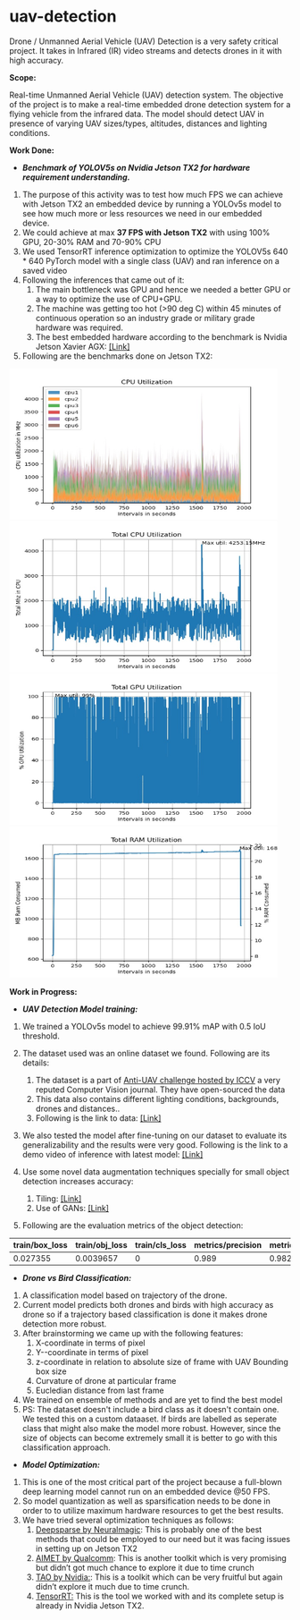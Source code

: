 # uav-detection

Drone / Unmanned Aerial Vehicle (UAV) Detection is a very safety critical project. It takes in Infrared (IR) video streams and detects drones in it with high accuracy.

**Scope:**

Real-time Unmanned Aerial Vehicle (UAV) detection system. The objective of the project is to make a real-time embedded drone detection system for a flying vehicle from the infrared data. The model should detect UAV in presence of varying UAV sizes/types, altitudes, distances and lighting conditions.

**Work Done:**

* ***Benchmark of YOLOV5s on Nvidia Jetson TX2 for hardware requirement understanding.***

1. The purpose of this activity was to test how much FPS we can achieve with Jetson TX2 an embedded device by running a YOLOv5s model to see how much more or less resources we need in our embedded device.
2. We could achieve at max **37 FPS with Jetson TX2** with using 100% GPU, 20-30% RAM and 70-90% CPU
3. We used TensorRT inference optimization to optimize the YOLOV5s 640 * 640 PyTorch model with a single class (UAV) and ran inference on a saved video
4. Following the inferences that came out of it:
   1. The main bottleneck was GPU and hence we needed a better GPU or a way to optimize the use of CPU+GPU.
   2. The machine was getting too hot (>90 deg C) within 45 minutes of continuous operation so an industry grade or military grade hardware was required.
   3. The best embedded hardware according to the benchmark is Nvidia Jetson Xavier AGX: [[Link]](https://developer.nvidia.com/embedded/jetson-agx-xavier-i "https://developer.nvidia.com/embedded/jetson-agx-xavier-i")
5. Following are the benchmarks done on Jetson TX2:

<img src="images/README/output_indivudal_cpu.jpg" alt="output_indivudal_cpu" width="480" height="270"/><img src="images/README/total_cpu_utilization.jpg" alt="total_cpu_utilization" width="480" height="270"/>
<img src="images/README/total_gpu_utilization.jpg" alt="total_gpu_utilization" width="480" height="270"/><img src="images/README/total_ram_utilization.jpg" alt="total_ram_utilization" width="480" height="270"/>

**Work in Progress:**

* ***UAV Detection Model training:***

1. We trained a YOLOv5s model to achieve 99.91% mAP with 0.5 IoU threshold.
2. The dataset used was an online dataset we found. Following are its details:

   1. The dataset is a part of [Anti-UAV challenge hosted by ICCV](https://anti-uav.github.io/ "https://anti-uav.github.io/") a very reputed Computer Vision journal. They have open-sourced the data
   2. This data also contains different lighting conditions, backgrounds, drones and distances..
   3. Following is the link to data: [[Link]](https://anti-uav.github.io/dataset/ "https://anti-uav.github.io/dataset/")
3. We also tested the model after fine-tuning on our dataset to evaluate its generalizability and the results were very good. Following is the link to a demo video of inference with latest model: [[Link]](https://drive.google.com/file/d/1wt0rwIqSNb_ueS5vsXDA-Y-XwkqsIWCU/view "https://drive.google.com/file/d/1wt0rwIqSNb_ueS5vsXDA-Y-XwkqsIWCU/view")
4. Use some novel data augmentation techniques specially for small object detection increases accuracy:

   1. Tiling: [[Link]](https://openaccess.thecvf.com/content_CVPRW_2019/papers/UAVision/Unel_The_Power_of_Tiling_for_Small_Object_Detection_CVPRW_2019_paper.pdf "https://openaccess.thecvf.com/content_CVPRW_2019/papers/UAVision/Unel_The_Power_of_Tiling_for_Small_Object_Detection_CVPRW_2019_paper.pdf")
   2. Use of GANs: [[Link]](https://openaccess.thecvf.com/content_ICCV_2019/papers/Liu_Generative_Modeling_for_Small-Data_Object_Detection_ICCV_2019_paper.pdf "https://openaccess.thecvf.com/content_ICCV_2019/papers/Liu_Generative_Modeling_for_Small-Data_Object_Detection_ICCV_2019_paper.pdf")
5. Following are the evaluation metrics of the object detection:

| train/box_loss | train/obj_loss | train/cls_loss | metrics/precision | metrics/recall | metrics/mAP_0.5 | metrics/mAP_0.5:0.95 | val/box_loss | val/obj_loss | val/cls_loss | x/lr0     | x/lr1     | x/lr2     |
| -------------- | -------------- | -------------- | ----------------- | -------------- | --------------- | -------------------- | ------------ | ------------ | ------------ | --------- | --------- | --------- |
| 0.027355       | 0.0039657      | 0              | 0.989             | 0.98299        | 0.98849         | 0.66212              | 0.021445     | 0.0023965    | 0            | 0.0091406 | 0.0091406 | 0.0091406 |

* ***Drone vs Bird Classification:***

1. A classification model based on trajectory of the drone.
2. Current model predicts both drones and birds with high accuracy as drone so if a trajectory based classification is done it makes drone detection more robust.
3. After brainstorming we came up with the following features:
   1. X-coordinate in terms of pixel
   2. Y--coordinate in terms of pixel
   3. z-coordinate in relation to absolute size of frame with UAV Bounding box size
   4. Curvature of drone at particular frame
   5. Eucledian distance from last frame
4. We trained on ensemble of methods and are yet to find the best model
5. PS: The dataset doesn't include a bird class as it doesn't contain one. We tested this on a custom dataaset. If birds are labelled as seperate class that might also make the model more robust. However, since the size of objects can become extremely small it is better to go with this classification approach.

* ***Model Optimization:***

1. This is one of the most critical part of the project because a full-blown deep learning model cannot run on an embedded device @50 FPS.
2. So model quantization as well as sparsification needs to be done in order to to utilize maximum hardware resources to get the best results.
3. We have tried several optimization techniques as follows:
   1. [Deepsparse by Neuralmagic](https://neuralmagic.com/ "https://neuralmagic.com/"): This is probably one of the best methods that could be employed to our need but it was facing issues in setting up on Jetson TX2
   2. [AIMET by Qualcomm](https://quic.github.io/aimet-pages/index.html "https://quic.github.io/aimet-pages/index.html"): This is another toolkit which is very promising but didn’t got much chance to explore it due to time crunch
   3. [TAO by Nvidia:](https://developer.nvidia.com/tao "https://developer.nvidia.com/tao"): This is a toolkit which can be very fruitful but again didn’t explore it much due to time crunch.
   4. [TensorRT:](https://developer.nvidia.com/tensorrt%22%20/l%20%22:~:text=NVIDIA%20%C2%AE%20TensorRT%E2%84%A2%20is,for%20deep%20learning%20inference%20applications. "https://developer.nvidia.com/tensorrt&quot; \l &quot;:~:text=NVIDIA%20%C2%AE%20TensorRT%E2%84%A2%20is,for%20deep%20learning%20inference%20applications.") This is the tool we worked with and its complete setup is already in Nvidia Jetson TX2.
